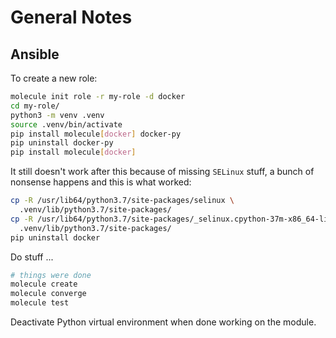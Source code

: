 # General Notes

## Ansible

To create a new role:

```sh
molecule init role -r my-role -d docker
cd my-role/
python3 -m venv .venv
source .venv/bin/activate
pip install molecule[docker] docker-py
pip uninstall docker-py
pip install molecule[docker]
```

It still doesn't work after this because of missing `SELinux` stuff, a bunch
of nonsense happens and this is what worked:

```sh
cp -R /usr/lib64/python3.7/site-packages/selinux \
  .venv/lib/python3.7/site-packages/
cp -R /usr/lib64/python3.7/site-packages/_selinux.cpython-37m-x86_64-linux-gnu.so \
  .venv/lib/python3.7/site-packages/
pip uninstall docker
```

Do stuff ...

```sh
# things were done
molecule create
molecule converge
molecule test
```

Deactivate Python virtual environment when done working on the module.
